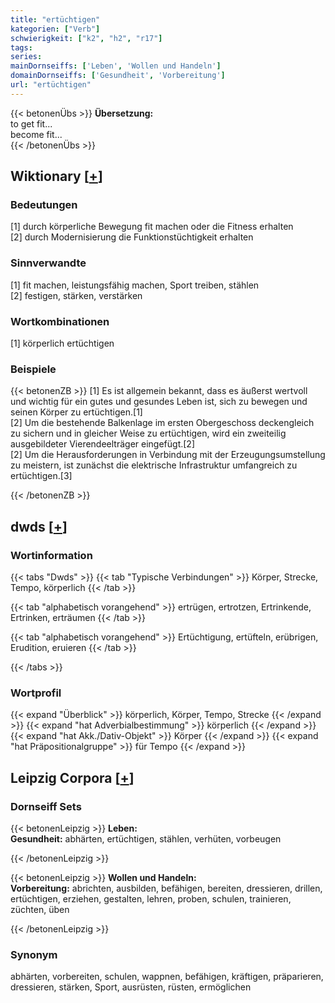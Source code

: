```yaml
---
title: "ertüchtigen"
kategorien: ["Verb"]
schwierigkeit: ["k2", "h2", "r17"]
tags:
series:
mainDornseiffs: ['Leben', 'Wollen und Handeln']
domainDornseiffs: ['Gesundheit', 'Vorbereitung']
url: "ertüchtigen"
---
```


{{< betonenÜbs >}}
**Übersetzung:**  
to get fit...  
become fit...  
{{< /betonenÜbs >}}

## Wiktionary [[+](https://de.wiktionary.org/wiki/ertüchtigen)]

### Bedeutungen
[1] durch körperliche Bewegung fit machen oder die Fitness erhalten  
[2] durch Modernisierung die Funktionstüchtigkeit erhalten  

### Sinnverwandte
[1] fit machen, leistungsfähig machen, Sport treiben, stählen  
[2] festigen, stärken, verstärken  

### Wortkombinationen
[1] körperlich ertüchtigen  

### Beispiele
{{< betonenZB >}}
[1] Es ist allgemein bekannt, dass es äußerst wertvoll und wichtig für ein gutes und gesundes Leben ist, sich zu bewegen und seinen Körper zu ertüchtigen.[1]  
[2] Um die bestehende Balkenlage im ersten Obergeschoss deckengleich zu sichern und in gleicher Weise zu ertüchtigen, wird ein zweiteilig ausgebildeter Vierendeelträger eingefügt.[2]  
[2] Um die Herausforderungen in Verbindung mit der Erzeugungsumstellung zu meistern, ist zunächst die elektrische Infrastruktur umfangreich zu ertüchtigen.[3]  

{{< /betonenZB >}}


## dwds [[+](https://www.dwds.de/wb/ertüchtigen)]

### Wortinformation
{{< tabs "Dwds" >}}
{{< tab "Typische Verbindungen" >}}
Körper, Strecke, Tempo, körperlich
{{< /tab >}}

{{< tab "alphabetisch vorangehend" >}}
ertrügen, ertrotzen, Ertrinkende, Ertrinken, erträumen
{{< /tab >}}

{{< tab "alphabetisch vorangehend" >}}
Ertüchtigung, ertüfteln, erübrigen, Erudition, eruieren
{{< /tab >}}

{{< /tabs >}}

### Wortprofil
{{< expand "Überblick" >}} körperlich, Körper, Tempo, Strecke {{< /expand >}}
{{< expand "hat Adverbialbestimmung" >}} körperlich {{< /expand >}}
{{< expand "hat Akk./Dativ-Objekt" >}} Körper {{< /expand >}}
{{< expand "hat Präpositionalgruppe" >}} für Tempo {{< /expand >}}

## Leipzig Corpora [[+](https://corpora.uni-leipzig.de/en/res?word=ertüchtigen&corpusId=deu_newscrawl-public_2018)]

### Dornseiff Sets
{{< betonenLeipzig >}}
**Leben:**  
**Gesundheit:** abhärten, ertüchtigen, stählen, verhüten, vorbeugen  

{{< /betonenLeipzig >}}


{{< betonenLeipzig >}}
**Wollen und Handeln:**  
**Vorbereitung:** abrichten, ausbilden, befähigen, bereiten, dressieren, drillen, ertüchtigen, erziehen, gestalten, lehren, proben, schulen, trainieren, züchten, üben  

{{< /betonenLeipzig >}}

### Synonym
abhärten, vorbereiten, schulen, wappnen, befähigen, kräftigen, präparieren, dressieren, stärken, Sport, ausrüsten, rüsten, ermöglichen

